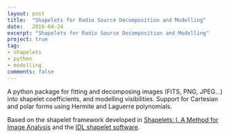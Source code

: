 ```yaml
---
layout: post
title:  "Shapelets for Radio Source Decomposition and Modelling"
date:   2016-04-24
excerpt: "Shapelets for Radio Source Decomposition and Modelling"
project: true
tag:
- shapelets
- python
- modelling
comments: false
---
```


A python package for fitting and decomposing images (FITS, PNG, JPEG...) into shapelet coefficients, and modelling visibilities. Support for Cartesian and polar forms using Hermite and Laguerre polynomials. 

Based on the shapelet framework developed in [Shapelets: I. A Method for Image Analysis](http://arxiv.org/abs/astro-ph/0105178) and the [IDL shapelet software](http://www.astro.caltech.edu/~rjm/shapelets/).